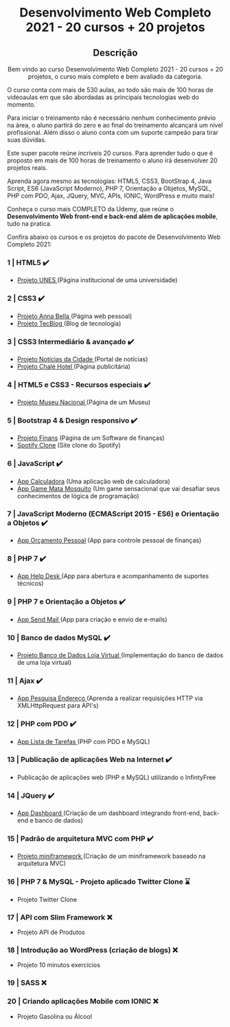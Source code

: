 <h1 align="center"> Desenvolvimento Web Completo 2021 - 20 cursos + 20 projetos </h1>

<h2 align="center"> Descrição </h2>
<p align="center">Bem vindo ao curso Desenvolvimento Web Completo 2021 - 20 cursos + 20 projetos, o curso mais completo e bem avaliado da categoria.

O curso conta com mais de 530 aulas, ao todo são mais de 100 horas de videoaulas em que são abordadas as principais tecnologias web do momento.

Para iniciar o treinamento não é necessário nenhum conhecimento prévio na área, o aluno partirá do zero e ao final do treinamento alcançará um nível profissional. Além disso o aluno conta com um suporte campeão para tirar suas dúvidas.

Este super pacote reúne incríveis 20 cursos. Para aprender tudo o que é proposto em mais de 100 horas de treinamento o aluno irá desenvolver 20 projetos reais.

Aprenda agora mesmo as tecnologias: HTML5, CSS3, BootStrap 4, Java Script, ES6 (JavaScript Moderno), PHP 7, Orientação a Objetos, MySQL, PHP com PDO, Ajax, JQuery, MVC, APIs, IONIC, WordPress e muito mais!

Conheça o curso mais COMPLETO da Udemy, que reúne o <b>Desenvolvimento Web front-end e back-end além de aplicações mobile</b>, tudo na pratica. </p>

Confira abaixo os cursos e os projetos do pacote de Desenvolvimento Web Completo 2021:

### 1 | HTML5  ✔️

- <a href="https://github.com/Liuizn/DesenvolvimentoWEB_Curso/tree/main/Projetos/CEMCC" target="_blank">Projeto UNES </a> (Página institucional de uma universidade)

### 2 | CSS3  ✔️

- <a href="https://github.com/Liuizn/DesenvolvimentoWEB_Curso/tree/Projetos/Marilia-Modelo" target="_blank"> Projeto Anna Bella </a> (Página web pessoal)
- <a href="https://github.com/Liuizn/DesenvolvimentoWEB_Curso/tree/main/Projetos/BlogTec" target="_blank">Projeto TecBlog </a> (Blog de tecnologia)

### 3 | CSS3 Intermediário & avançado ✔️

- <a href="https://github.com/Liuizn/DesenvolvimentoWEB_Curso/tree/Projetos/Jornal-Cidade" target="_blank">Projeto Notícias da Cidade </a> (Portal de notícias)
- <a href="https://github.com/Liuizn/DesenvolvimentoWEB_Curso/tree/main/Projetos/Chale-Hotel" target="_blank"> Projeto Chalé Hotel </a> (Página publicitária)

### 4 | HTML5 e CSS3 - Recursos especiais ✔️

- <a href="https://github.com/Liuizn/DesenvolvimentoWEB_Curso/tree/main/Projetos/Museu-Nacional" target="_blank"> Projeto Museu Nacional </a> (Página de um Museu)

### 5 | Bootstrap 4 & Design responsivo ✔️

- <a href="https://github.com/Liuizn/DesenvolvimentoWEB_Curso/tree/main/Projetos/Finans" target="_blank"> Projeto Finans</a> (Página de um Software de finanças)
- <a href="https://github.com/Liuizn/DesenvolvimentoWEB_Curso/tree/main/Projetos/Spotify" target="_blank"> Spotify Clone</a> (Site clone do Spotify)

### 6 | JavaScript ✔️

- <a href="https://github.com/Liuizn/DesenvolvimentoWEB_Curso/tree/main/Projetos/App-Calculadora" target="_blank"> App Calculadora</a> (Uma aplicação web de calculadora)
- <a href="https://github.com/Liuizn/DesenvolvimentoWEB_Curso/tree/main/Projetos/Mata-Mosquito" target="_blank"> App Game Mata Mosquito</a> (Um game sensacional que vai desafiar seus conhecimentos de lógica de programação)

### 7 | JavaScript Moderno (ECMAScript 2015 - ES6) e Orientação a Objetos ✔️

- <a href="https://github.com/Liuizn/DesenvolvimentoWEB_Curso/tree/main/Projetos/App_Orcamento" target="_blank"> App Orçamento Pessoal</a> (App para controle pessoal de finanças)

### 8 | PHP 7 ✔️

- <a href="https://github.com/Liuizn/DesenvolvimentoWEB_Curso/tree/main/Projetos/App-suporteJa" target="_blank"> App Help Desk </a> (App para abertura e acompanhamento de suportes técnicos)

### 9 | PHP 7 e Orientação a Objetos ✔️

- <a href="https://github.com/Liuizn/DesenvolvimentoWEB_Curso/tree/main/Projetos/APP_Send-Mail" target="_blank"> App Send Mail </a>(App para criação e envio de e-mails)

### 10 | Banco de dados MySQL ✔️

- <a href="https://github.com/Liuizn/DesenvolvimentoWEB_Curso/tree/main/Projetos/Loja_Virtual" target="_blank"> Projeto Banco de Dados Loja Virtual </a>(Implementação do banco de dados de uma loja virtual)

### 11 | Ajax ✔️

- <a href="https://github.com/Liuizn/DesenvolvimentoWEB_Curso/tree/main/Projetos/App_Pesquisa_Endereco" target="_blank"> App Pesquisa Endereço </a>(Aprenda a realizar requisições HTTP via XMLHttpRequest para API's)

### 12 | PHP com PDO ✔️

- <a href="https://github.com/Liuizn/DesenvolvimentoWEB_Curso/tree/main/Projetos/App_lista_tarefas" target="_blank"> App Lista de Tarefas </a>(PHP com PDO e MySQL)

### 13 | Publicação de aplicações Web na Internet ✔️

- Publicação de aplicações web (PHP e MySQL) utilizando o InfintyFree

### 14 | JQuery ✔️

- <a href="https://github.com/Liuizn/DesenvolvimentoWEB_Curso/tree/main/Projetos/App_DashBoard" target="_blank"> App Dashboard </a> (Criação de um dashboard integrando front-end, back-end e banco de dados)

### 15 | Padrão de arquitetura MVC com PHP ✔️

- <a href="https://github.com/Liuizn/DesenvolvimentoWEB_Curso/tree/main/Projetos/Miniframework" target="_blank"> Projeto miniframework </a>(Criação de um miniframework baseado na arquitetura MVC)

### 16 | PHP 7 & MySQL - Projeto aplicado Twitter Clone ⌛️

- Projeto Twitter Clone

### 17 | API com Slim Framework ❌

- Projeto API de Produtos

### 18 | Introdução ao WordPress (criação de blogs) ❌

- Projeto 10 minutos exercícios

### 19 | SASS ❌

### 20 | Criando aplicações Mobile com IONIC ❌

- Projeto Gasolina ou Álcool

